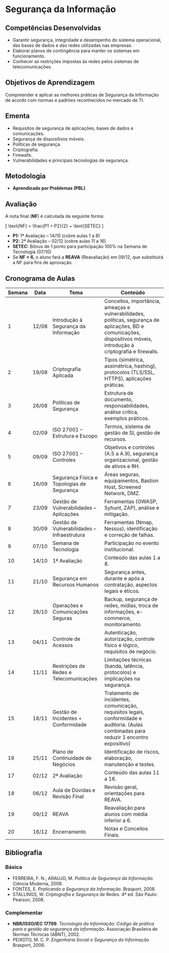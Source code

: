 # Segurança da Informação

## Competências Desenvolvidas

- Garantir segurança, integridade e desempenho do sistema operacional, das bases de dados e das redes utilizadas nas empresas.  
- Elaborar planos de contingência para manter os sistemas em funcionamento.  
- Conhecer as restrições impostas às redes pelos sistemas de telecomunicações.  

## Objetivos de Aprendizagem

Compreender e aplicar as melhores práticas de Segurança da Informação de acordo com normas e padrões reconhecidos no mercado de TI.

## Ementa

- Requisitos de segurança de aplicações, bases de dados e comunicações.  
- Segurança de dispositivos móveis.  
- Políticas de segurança.  
- Criptografia.  
- Firewalls.  
- Vulnerabilidades e principais tecnologias de segurança.

## Metodologia

- **Aprendizado por Problemas (PBL)**.

## Avaliação

A nota final (**NF**) é calculada da seguinte forma:

\[
\text{NF} = \frac{P1 + P2}{2} + \text{SETEC}
\]

- **P1:** 1ª Avaliação – 14/10 (cobre aulas 1 a 8)  
- **P2:** 2ª Avaliação – 02/12 (cobre aulas 11 a 16)  
- **SETEC:** Bônus de 1 ponto para participação 100% na Semana de Tecnologia (07/10)  
- Se **NF < 6**, o aluno fará a **REAVA** (Reavaliação) em 09/12, que substituirá a NF para fins de aprovação.

## Cronograma de Aulas

| Semana | Data    | Tema                              | Conteúdo                                                                                      |
|--------|---------|----------------------------------|----------------------------------------------------------------------------------------------|
| 1      | 12/08   | Introdução à Segurança da Informação | Conceitos, importância, ameaças e vulnerabilidades, políticas, segurança de aplicações, BD e comunicações, dispositivos móveis, introdução à criptografia e firewalls. |
| 2      | 19/08   | Criptografia Aplicada            | Tipos (simétrica, assimétrica, hashing), protocolos (TLS/SSL, HTTPS), aplicações práticas.     |
| 3      | 26/08   | Políticas de Segurança           | Estrutura de documento, responsabilidades, análise crítica, exemplos práticos.                |
| 4      | 02/09   | ISO 27001 – Estrutura e Escopo  | Termos, sistema de gestão de SI, gestão de recursos.                                          |
| 5      | 09/09   | ISO 27001 – Controles            | Objetivos e controles (A.5 a A.9), segurança organizacional, gestão de ativos e RH.           |
| 6      | 16/09   | Segurança Física e Topologias de Segurança | Áreas seguras, equipamentos, Bastion Host, Screened Network, DMZ.                              |
| 7      | 23/09   | Gestão de Vulnerabilidades – Aplicações | Ferramentas (OWASP, Syhunt, ZAP), análise e mitigação.                                        |
| 8      | 30/09   | Gestão de Vulnerabilidades – Infraestrutura | Ferramentas (Nmap, Nessus), identificação e correção de falhas.                               |
| 9      | 07/10   | Semana de Tecnologia            | Participação no evento institucional.                                                        |
| 10     | 14/10   | 1ª Avaliação                   | Conteúdo das aulas 1 a 8.                                                                    |
| 11     | 21/10   | Segurança em Recursos Humanos   | Segurança antes, durante e após a contratação, aspectos legais e éticos.                      |
| 12     | 28/10   | Operações e Comunicações Seguras | Backup, segurança de redes, mídias, troca de informações, e-commerce, monitoramento.          |
| 13     | 04/11   | Controle de Acessos             | Autenticação, autorização, controle físico e lógico, requisitos de negócio.                   |
| 14     | 11/11   | Restrições de Redes e Telecomunicações | Limitações técnicas (banda, latência, protocolos) e implicações na segurança.                  |
| 15     | 18/11   | Gestão de Incidentes + Conformidade | Tratamento de incidentes, comunicação, requisitos legais, conformidade e auditoria. (Aulas combinadas para reduzir 1 encontro expositivo) |
| 16     | 25/11   | Plano de Continuidade de Negócios | Identificação de riscos, elaboração, manutenção e testes.                                     |
| 17     | 02/12   | 2ª Avaliação                   | Conteúdo das aulas 11 a 16.                                                                  |
| 18     | 06/12   | Aula de Dúvidas e Revisão Final | Revisão geral, orientações para REAVA.                                                      |
| 19     | 09/12   | REAVA                         | Reavaliação para alunos com média inferior a 6.                                             |
| 20     | 16/12   | Encerramento                  | Notas e Conceitos Finais.                                                                    |

## Bibliografia

### Básica
- FERREIRA, F. N.; ARAUJO, M. *Política de Segurança da Informação*. Ciência Moderna, 2008.  
- FONTES, E. *Praticando a Segurança da Informação*. Brasport, 2008.  
- STALLINGS, W. *Criptografia e Segurança de Redes*. 4ª ed. São Paulo: Pearson, 2008.

### Complementar
- **NBR/ISSO/IEC 17799**. *Tecnologia da Informação: Código de prática para a gestão da segurança da informação*. Associação Brasileira de Normas Técnicas (ABNT), 2002.  
- PEIXOTO, M. C. P. *Engenharia Social e Segurança da Informação*. Brasport, 2006.
```
